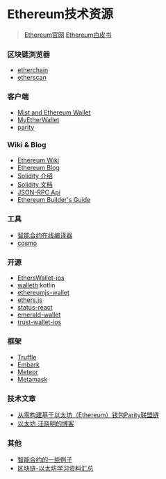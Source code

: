 # Ethereum技术资源
> [Ethereum官网](https://www.ethereum.org/)
> [Ethereum白皮书](http://ethfans.org/posts/ethereum-whitepaper)

### 区块链浏览器
- [etherchain](https://etherchain.org/)
- [etherscan](https://etherscan.io)

### 客户端
- [Mist and Ethereum Wallet](https://github.com/ethereum/mist/releases)
- [MyEtherWallet](https://www.myetherwallet.com/)
- [parity](https://parity.io)

### Wiki & Blog
- [Ethereum Wiki](https://github.com/ethereum/wiki/wiki/Design-Rationale)
- [Ethereum Blog](https://blog.ethereum.org/)
- [Solidity 介绍](http://wiki.jikexueyuan.com/project/solidity-zh/introduction-smart-contracts.html)
- [Solidity 文档](https://readthedocs.org/projects/solidity/)
- [JSON-RPC Api](https://github.com/ethereum/wiki/wiki/JSON-RPC)
- [Ethereum Builder's Guide](https://www.gitbook.com/book/ethereumbuilders/guide/details)

### 工具
- [智能合约在线编译器](https://ethereum.github.io/browser-solidity/)
- [cosmo](http://cosmo.to/)

### 开源
- [EthersWallet-ios](https://github.com/ethers-io/EthersWallet-ios)
- [walleth](https://github.com/walleth/walleth):kotlin
- [ethereumjs-wallet](https://github.com/ethereumjs/ethereumjs-wallet)
- [ethers.js](https://github.com/ethers-io/ethers.js)
- [status-react](https://github.com/status-im/status-react)
- [emerald-wallet](https://github.com/ethereumproject/emerald-wallet)
- [trust-wallet-ios](https://github.com/TrustWallet/trust-wallet-ios)

### 框架
- [Truffle](https://github.com/trufflesuite/truffle)
- [Embark](https://github.com/iurimatias/embark-framework/blob/develop/README.md)
- [Meteor](https://www.meteor.com/)
- [Metamask](https://metamask.io/)

### 技术文章
- [从零构建基于以太坊（Ethereum）钱包Parity联盟链](http://www.8btc.com/ethereum-parity)
- [以太坊 汪晓明的博客](http://wangxiaoming.com/blog/archives/)

### 其他

- [智能合约的一些例子](https://github.com/fivedogit/solidity-baby-steps/tree/master/contracts)
- [区块链-以太坊学习资料汇总](http://blog.csdn.net/chenyufeng1991/article/details/53449375)

